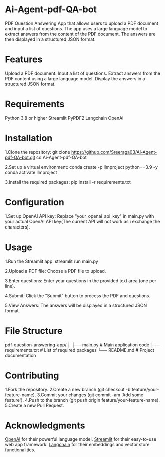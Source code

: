 # Ai-Agent-pdf-QA-bot
 PDF Question Answering App that allows users to upload a PDF document and input a list of questions. The app uses a large language model to extract answers from the content of the PDF document. The answers are then displayed in a structured JSON format.

# Features
Upload a PDF document.
Input a list of questions.
Extract answers from the PDF content using a large language model.
Display the answers in a structured JSON format.

# Requirements
Python 3.8 or higher
Streamlit
PyPDF2
Langchain
OpenAI

# Installation

1.Clone the repository:
git clone https://github.com/Sreeraga03/Ai-Agent-pdf-QA-bot.git
cd Ai-Agent-pdf-QA-bot

2.Set up a virtual environment:
conda create -p llmproject python==3.9 -y
conda activate llmproject

3.Install the required packages:
pip install -r requirements.txt

# Configuration
1.Set up OpenAI API key:
Replace "your_openai_api_key" in main.py with your actual OpenAI API key(The current API will not work as i exchange the characters).

# Usage
1.Run the Streamlit app:
streamlit run main.py

2.Upload a PDF file:
Choose a PDF file to upload.

3.Enter questions:
Enter your questions in the provided text area (one per line).

4.Submit:
Click the "Submit" button to process the PDF and questions.

5.View Answers:
The answers will be displayed in a structured JSON format.

# File Structure

pdf-question-answering-app/
│
├── main.py                   # Main application code
├── requirements.txt          # List of required packages
└── README.md                 # Project documentation

# Contributing
1.Fork the repository.
2.Create a new branch (git checkout -b feature/your-feature-name).
3.Commit your changes (git commit -am 'Add some feature').
4.Push to the branch (git push origin feature/your-feature-name).
5.Create a new Pull Request.

# Acknowledgments

[OpenAI](https://openai.com/) for their powerful language model.
[Streamlit](https://streamlit.io/) for their easy-to-use web app framework.
[Langchain](https://langchain.com/) for their embeddings and vector store functionalities.



